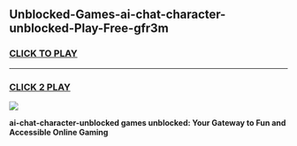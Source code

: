 
## Unblocked-Games-ai-chat-character-unblocked-Play-Free-gfr3m
<h3>
<a href="https://premium76.site?title=ai-chat-character-unblocked&ref=18A1">CLICK TO PLAY</a></h3>
<hr>

<h3>
<a href="https://premium76.site?title=ai-chat-character-unblocked&ref=18A1">CLICK 2 PLAY</a>
  
</h3>

<a href="https://premium76.site?title=ai-chat-character-unblocked&ref=18A1"><img src="https://clearcache.store/games.png"></a>


**ai-chat-character-unblocked games unblocked: Your Gateway to Fun and Accessible Online Gaming**
